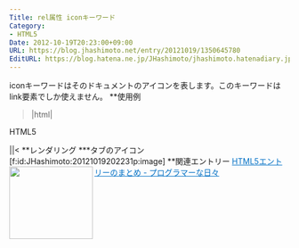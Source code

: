 ```yaml
---
Title: rel属性 iconキーワード
Category:
- HTML5
Date: 2012-10-19T20:23:00+09:00
URL: https://blog.jhashimoto.net/entry/20121019/1350645780
EditURL: https://blog.hatena.ne.jp/JHashimoto/jhashimoto.hatenadiary.jp/atom/entry/12921228815717255651
---
```


iconキーワードはそのドキュメントのアイコンを表します。このキーワードはlink要素でしか使えません。
**使用例
>|html|
<!DOCTYPE html>
<html lang="ja">
<head>
<title>Hello! HTML5</title>
<meta charset="UTF-8">
<link rel="icon" href="https://encrypted-tbn0.gstatic.com/images?q=tbn:ANd9GcRDttg4Ia384TCee7LIPE8y8qFWAKscrRHXW-z-GaX3iSQ8xFDP" />
</head>
<body>
<p>HTML5</p>
</body>
||<
**レンダリング
***タブのアイコン
[f:id:JHashimoto:20121019202231p:image]
**関連エントリー
<a href="http://d.hatena.ne.jp/JHashimoto/20120518/1337642816" target="_blank" rel="nofollow"><img class="alignleft" align="left" border="0" src="http://capture.heartrails.com/150x130/shadow?http://d.hatena.ne.jp/JHashimoto/20120518/1337642816" alt="" width="150" height="130" /></a><a style="color:#0070C5;" href="http://d.hatena.ne.jp/JHashimoto/20120518/1337642816" target="_blank" rel="nofollow">HTML5エントリーのまとめ - プログラマーな日々</a><a href="http://b.hatena.ne.jp/entry/http://d.hatena.ne.jp/JHashimoto/20120518/1337642816" target="_blank"><img border="0" src="http://b.hatena.ne.jp/entry/image/http://d.hatena.ne.jp/JHashimoto/20120518/1337642816" alt="" /></a><br style="clear:both;" />
